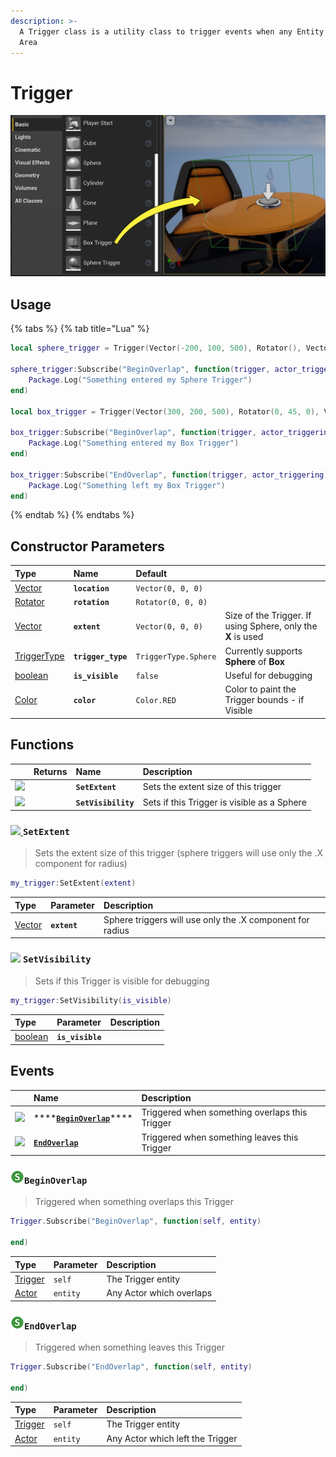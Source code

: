 ```yaml
---
description: >-
  A Trigger class is a utility class to trigger events when any Entity enters an
  Area
---
```


# Trigger

![](../../.gitbook/assets/image%20%2853%29.png)

## Usage

{% tabs %}
{% tab title="Lua" %}
```lua
local sphere_trigger = Trigger(Vector(-200, 100, 500), Rotator(), Vector(100), TriggerType.Sphere, true, Color(1, 0, 0))

sphere_trigger:Subscribe("BeginOverlap", function(trigger, actor_triggering)
    Package.Log("Something entered my Sphere Trigger")
end)

local box_trigger = Trigger(Vector(300, 200, 500), Rotator(0, 45, 0), Vector(150, 150, 150), TriggerType.Box, true, Color(0, 1, 0))

box_trigger:Subscribe("BeginOverlap", function(trigger, actor_triggering)
    Package.Log("Something entered my Box Trigger")
end)

box_trigger:Subscribe("EndOverlap", function(trigger, actor_triggering)
    Package.Log("Something left my Box Trigger")
end)
```
{% endtab %}
{% endtabs %}

## Constructor Parameters

| **Type** | **Name** | **Default** |  |
| :--- | :--- | :--- | :--- |
| [Vector](../utility-classes/vector.md) | **`location`** | `Vector(0, 0, 0)` |  |
| [Rotator](../utility-classes/rotator.md) | **`rotation`** | `Rotator(0, 0, 0)` |  |
| [Vector](../utility-classes/vector.md) | **`extent`** | `Vector(0, 0, 0)` | Size of the Trigger. If using Sphere, only the **X** is used |
| [TriggerType](../glossary/enums.md#triggertype) | **`trigger_type`** | `TriggerType.Sphere` | Currently supports **Sphere** of **Box** |
| [boolean](../glossary/basic-types.md#boolean) | **`is_visible`** | `false` | Useful for debugging |
| [Color](../utility-classes/color.md) | **`color`** | `Color.RED` | Color to paint the Trigger bounds - if Visible |

## Functions

|  | **Returns** | **Name** | **Description** |
| :--- | :--- | :--- | :--- |
| [![](https://firebasestorage.googleapis.com/v0/b/gitbook-28427.appspot.com/o/assets%2F-McxSn_occzhXBX6BNoH%2Fsync%2F47d896a044d50e645c888356b18fe44c6a94d8d9.png?generation=1624738441629723&alt=media)](../../core-concepts/scripting/authority-concepts.md#methods-and-events-availability) |  | **`SetExtent`** | Sets the extent size of this trigger |
| [![](https://firebasestorage.googleapis.com/v0/b/gitbook-28427.appspot.com/o/assets%2F-McxSn_occzhXBX6BNoH%2Fsync%2F47d896a044d50e645c888356b18fe44c6a94d8d9.png?generation=1624738441629723&alt=media)](../../core-concepts/scripting/authority-concepts.md#methods-and-events-availability) |  | **`SetVisibility`** | Sets if this Trigger is visible as a Sphere |

### [![](https://firebasestorage.googleapis.com/v0/b/gitbook-28427.appspot.com/o/assets%2F-McxSn_occzhXBX6BNoH%2Fsync%2F47d896a044d50e645c888356b18fe44c6a94d8d9.png?generation=1624738441629723&alt=media) ](../../core-concepts/scripting/authority-concepts.md#methods-and-events-availability)`SetExtent`

> Sets the extent size of this trigger \(sphere triggers will use only the .X component for radius\)

```lua
my_trigger:SetExtent(extent)
```

| Type | Parameter | Description |
| :--- | :--- | :--- |
| [Vector](../utility-classes/vector.md) | **`extent`** | Sphere triggers will use only the .X component for radius |

### [ ![](https://firebasestorage.googleapis.com/v0/b/gitbook-28427.appspot.com/o/assets%2F-McxSn_occzhXBX6BNoH%2Fsync%2F47d896a044d50e645c888356b18fe44c6a94d8d9.png?generation=1624738441629723&alt=media)](../../core-concepts/scripting/authority-concepts.md#methods-and-events-availability) **`SetVisibility`**

> Sets if this Trigger is visible for debugging

```lua
my_trigger:SetVisibility(is_visible)
```

| Type | Parameter | Description |
| :--- | :--- | :--- |
| [boolean](../glossary/basic-types.md#boolean) | **`is_visible`** |  |

## Events

|  | **Name** | **Description** |
| :--- | :--- | :--- |
| [![](https://firebasestorage.googleapis.com/v0/b/gitbook-28427.appspot.com/o/assets%2F-McxSn_occzhXBX6BNoH%2Fsync%2F47d896a044d50e645c888356b18fe44c6a94d8d9.png?generation=1624738441629723&alt=media)](../../core-concepts/scripting/authority-concepts.md#methods-and-events-availability) | \*\*\*\*[**`BeginOverlap`**](trigger.md#beginoverlap)\*\*\*\* | Triggered when something overlaps this Trigger |
| [![](https://firebasestorage.googleapis.com/v0/b/gitbook-28427.appspot.com/o/assets%2F-McxSn_occzhXBX6BNoH%2Fsync%2F47d896a044d50e645c888356b18fe44c6a94d8d9.png?generation=1624738441629723&alt=media)](../../core-concepts/scripting/authority-concepts.md#methods-and-events-availability) | [**`EndOverlap`**](trigger.md#endoverlap) | Triggered when something leaves this Trigger |

### [![](../../.gitbook/assets/server-only.png)](../../core-concepts/scripting/authority-concepts.md#methods-and-events-availability)`BeginOverlap`

> Triggered when something overlaps this Trigger

```lua
Trigger.Subscribe("BeginOverlap", function(self, entity)

end)
```

| Type | Parameter | Description |
| :--- | :--- | :--- |
| [Trigger](trigger.md) | `self` | The Trigger entity |
| [Actor](base-classes/actor.md) | `entity` | Any Actor which overlaps |

### [![](../../.gitbook/assets/server-only.png)](../../core-concepts/scripting/authority-concepts.md#methods-and-events-availability)`EndOverlap`

> Triggered when something leaves this Trigger

```lua
Trigger.Subscribe("EndOverlap", function(self, entity)

end)
```

| Type | Parameter | Description |
| :--- | :--- | :--- |
| [Trigger](trigger.md) | `self` | The Trigger entity |
| [Actor](base-classes/actor.md) | `entity` | Any Actor which left the Trigger |

## 

